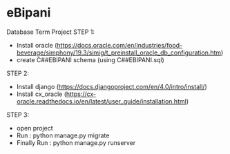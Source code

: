 # eBipani
Database Term Project
STEP 1:
* Install oracle (https://docs.oracle.com/en/industries/food-beverage/simphony/19.3/simig/t_preinstall_oracle_db_configuration.htm)
* create C##EBIPANI schema (using C##EBIPANI.sql)

STEP 2:
* Install django (https://docs.djangoproject.com/en/4.0/intro/install/)
* Install cx_oracle (https://cx-oracle.readthedocs.io/en/latest/user_guide/installation.html)

STEP 3:
* open project
* Run : python manage.py migrate
* Finally Run : python manage.py runserver
	
